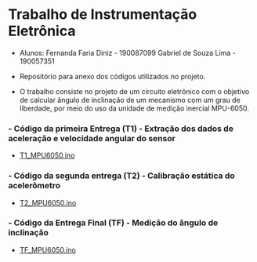 # Trabalho de Instrumentação Eletrônica

- Alunos: Fernanda Faria Diniz  - 190087099
          Gabriel de Souza Lima - 190057351

- Repositório para anexo dos códigos utilizados no projeto.

- O trabalho consiste no projeto de um circuito eletrônico com o objetivo de calcular ângulo de inclinação de um mecanismo com um grau de liberdade, por meio do uso da unidade de medição inercial MPU-6050.

### - Código da primeira Entrega (T1) - Extração dos dados de aceleração e velocidade angular do sensor
- [T1_MPU6050.ino](https://github.com/Fefdiniz11/Inst_Eletronica/blob/main/Entrega%201/T1_MPU6050.ino)

### - Código da segunda entrega (T2) - Calibração estática do acelerômetro
- [T2_MPU6050.ino](https://github.com/Fefdiniz11/Inst_Eletronica/blob/main/Entrega%202/T2_MPU6050.ino)

### - Código da Entrega Final (TF) - Medição do ângulo de inclinação
- [TF_MPU6050.ino](https://github.com/Fefdiniz11/Inst_Eletronica/blob/main/Entrega%203/T3_MPU6050.ino)
